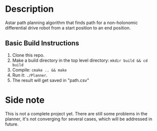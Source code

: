 # Description
Astar path planning algorithm that finds path for a non-holonomic differential drive robot from a start position to an end position.


## Basic Build Instructions

1. Clone this repo.
2. Make a build directory in the top level directory: `mkdir build && cd build`
3. Compile: `cmake .. && make`
4. Run it: `./Planner`.
5. The result will get saved in "path.csv"

# Side note
This is not a complete project yet. There are still some problems in the planner, it's not converging for several cases, which will be addressed in future.







 
